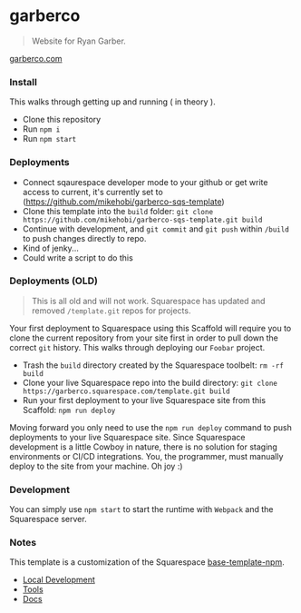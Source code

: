 garberco
========

> Website for Ryan Garber.

[garberco.com](http://garberco.com)



### Install
This walks through getting up and running ( in theory ).

* Clone this repository
* Run `npm i`
* Run `npm start`

### Deployments

* Connect sqaurespace developer mode to your github or get write access to current, it's currently set to (https://github.com/mikehobi/garberco-sqs-template)
* Clone this template into the `build` folder: `git clone https://github.com/mikehobi/garberco-sqs-template.git build`
* Continue with development, and `git commit` and `git push` within `/build` to push changes directly to repo.
* Kind of jenky...
* Could write a script to do this


### Deployments (OLD)

> This is all old and will not work. Squarespace has updated and removed `/template.git` repos for projects.

Your first deployment to Squarespace using this Scaffold will require you to clone the current repository from your site first in order to pull down the correct `git` history. This walks through deploying our `Foobar` project.

* Trash the `build` directory created by the Squarespace toolbelt: `rm -rf build`
* Clone your live Squarespace repo into the build directory: `git clone https://garberco.squarespace.com/template.git build`
* Run your first deployment to your live Squarespace site from this Scaffold: `npm run deploy`

Moving forward you only need to use the `npm run deploy` command to push deployments to your live Squarespace site. Since Squarespace development is a little Cowboy in nature, there is no solution for staging environments or CI/CD integrations. You, the programmer, must manually deploy to the site from your machine. Oh joy :)


### Development
You can simply use `npm start` to start the runtime with `Webpack` and the Squarespace server.



### Notes

This template is a customization of the Squarespace [base-template-npm](https://github.com/Squarespace/base-template-npm).

* [Local Development](https://developers.squarespace.com/local-development)
* [Tools](https://developers.squarespace.com/tools)
* [Docs](https://developers.squarespace.com/quick-start)
